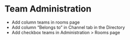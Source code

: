 # Team Administration

* Add column teams in rooms page
* Add column “Belongs to” in Channel tab in the Directory
* Add checkbox teams in Administration &gt; Rooms page

